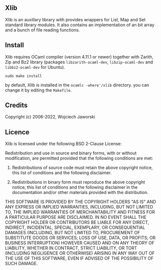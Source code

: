 Xlib
----

Xlib is an auxillary library with provides wrappers for
List, Map and Set standard library modules.
It also contains an implementation of an bit array
and a bunch of file reading functions.

Install
-------

Xlib requires OCaml compiler (version 4.11.1 or newer) together with Zarith, Zip and Bz2 library
(packages ``libzarith-ocaml-dev``, ``libzip-ocaml-dev`` and ``libbz2-ocaml-dev`` for Ubuntu).

    sudo make install

by default, Xlib is installed in the ``ocamlc -where'/xlib`` directory.
you can change it by editing the ``Makefile``.

Credits
-------
Copyright (c) 2006-2022, Wojciech Jaworski

Licence
-------

Xlib is licensed under the following BSD 2-Clause License:

Redistribution and use in source and binary forms, with or without
modification, are permitted provided that the following conditions are met:

1. Redistributions of source code must retain the above copyright notice,
this list of conditions and the following disclaimer.

2. Redistributions in binary form must reproduce the above copyright notice,
this list of conditions and the following disclaimer in the documentation
and/or other materials provided with the distribution.

THIS SOFTWARE IS PROVIDED BY THE COPYRIGHT HOLDERS "AS IS" AND ANY EXPRESS
OR IMPLIED WARRANTIES, INCLUDING, BUT NOT LIMITED TO, THE IMPLIED
WARRANTIES OF MERCHANTABILITY AND FITNESS FOR A PARTICULAR PURPOSE ARE
DISCLAIMED. IN NO EVENT SHALL THE COPYRIGHT HOLDER OR CONTRIBUTORS BE
LIABLE FOR ANY DIRECT, INDIRECT, INCIDENTAL, SPECIAL, EXEMPLARY, OR
CONSEQUENTIAL DAMAGES (INCLUDING, BUT NOT LIMITED TO, PROCUREMENT OF
SUBSTITUTE GOODS OR SERVICES; LOSS OF USE, DATA, OR PROFITS; OR BUSINESS
INTERRUPTION) HOWEVER CAUSED AND ON ANY THEORY OF LIABILITY, WHETHER IN
CONTRACT, STRICT LIABILITY, OR TORT (INCLUDING NEGLIGENCE OR OTHERWISE)
ARISING IN ANY WAY OUT OF THE USE OF THIS SOFTWARE, EVEN IF ADVISED OF
THE POSSIBILITY OF SUCH DAMAGE.

